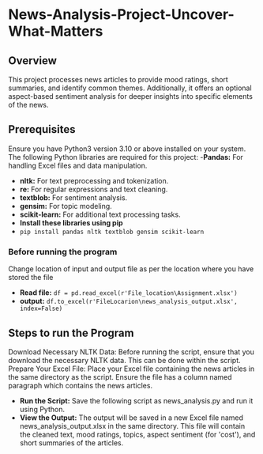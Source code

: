 # News-Analysis-Project-Uncover-What-Matters

## Overview
This project processes news articles to provide mood ratings, short summaries, and identify 
common themes. Additionally, it offers an optional aspect-based sentiment analysis for deeper 
insights into specific elements of the news. 

## Prerequisites
Ensure you have Python3 version 3.10 or above installed on your system. The following Python libraries are required for this project:
-**Pandas:** For handling Excel files and data manipulation. 
- **nltk:** For text preprocessing and tokenization. 
- **re:** For regular expressions and text cleaning. 
- **textblob:** For sentiment analysis. 
- **gensim:** For topic modeling. 
- **scikit-learn:** For additional text processing tasks. 
- **Install these libraries using pip**
- ```pip install pandas nltk textblob gensim scikit-learn```


### Before running the program
Change location of input and output file as per the location where you have stored the file
- **Read file:** ```df = pd.read_excel(r'File_location\Assignment.xlsx')```
- **output:** ```df.to_excel(r'FileLocarion\news_analysis_output.xlsx', index=False)```
## Steps to run the Program
Download Necessary NLTK Data: Before running the script, ensure that you download the necessary NLTK data. This can be done within the script. 
Prepare Your Excel File: Place your Excel file containing the news articles in the same directory as the script. Ensure the file has a column named paragraph which contains the news articles. 
- **Run the Script:** Save the following script as news_analysis.py and run it using Python. 
- **View the Output:** The output will be saved in a new Excel file named news_analysis_output.xlsx in the same directory. This file will contain the cleaned text, mood ratings, topics, aspect sentiment (for 'cost'), and short summaries of the articles.

